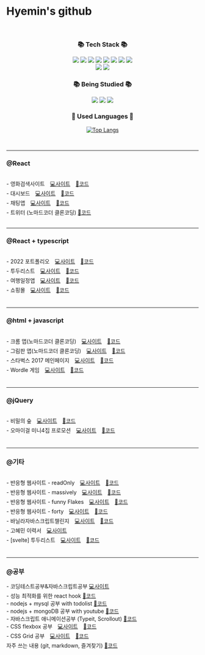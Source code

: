 # Hyemin's github

<br>

  <h3 align="center">📚 Tech Stack 📚</h3>
  <p align="center">
  <img src="https://img.shields.io/badge/Html5-orange?style=flat-square&logo=html5&logoColor=white"/>
  <img src="https://img.shields.io/badge/CSS3-blue?style=flat-square&logo=css3&logoColor=white"/>
  <img src="https://img.shields.io/badge/Javascript-FFCA28?style=flat-square&logo=javascript&logoColor=white"/>
  <img src="https://img.shields.io/badge/React-61dafb?style=flat-square&logo=React&logoColor=white"/>
  <img src="https://img.shields.io/badge/Redux-764ABC?style=flat-square&logo=Redux&logoColor=white"/>
   <img src="https://img.shields.io/badge/Github-181717?style=flat-square&logo=Github&logoColor=white"/>
  <img src="https://img.shields.io/badge/Sass-CC6699?style=flat-square&logo=Sass&logoColor=white"/>
  <img src="https://img.shields.io/badge/Bootstrap-7952B3?style=flat-square&logo=Bootstrap&logoColor=white"/>
  <br>
  <img src="https://img.shields.io/badge/Adobe Photoshop-31A8FF?style=flat-square&logo=photoshop&logoColor=white"/>
  <img src="https://img.shields.io/badge/Adobe Illustrator-FF9A00?style=flat-square&logo=photoshop&logoColor=white"/>
  </p>
  
  <h3 align="center">📚 Being Studied 📚</h3>
  <p align="center">
  <img src="https://img.shields.io/badge/TypeScript-3178C6?style=flat-square&logo=TypeScript&logoColor=white"/>
  <img src="https://img.shields.io/badge/Node.js-339933?style=flat-square&logo=Node.js&logoColor=white"/>
  <img src="https://img.shields.io/badge/MongoDB-47A248e?style=flat-square&logo=MongoDB&logoColor=white"/>
  </p>


<h3 align="center">🌈 Used Languages 🌈</h3>
<div align="center">
  
[![Top Langs](https://github-readme-stats.vercel.app/api/top-langs/?username=hyemin12&layout=compact)](https://github.com/hyemin12/github-readme-stats)
</div>


<br>
<hr>



<h3>@React</h3>
<br>
<div>
  <span>- 영화검색사이트</span>
  <a href="https://react-movie-app-1f5ff8.netlify.app/" target="_blank" style="margin: 0 10px;">💻사이트</a>
  <a href="https://github.com/hyemin12/react-movie-app" target="_blank">🔧코드</a>
</div>
<div>
  <span>- 대시보드</span>
  <a href="https://lucid-yonath-d614bb.netlify.app/" target="_blank" style="margin: 0 10px;">💻사이트</a>
  <a href="https://github.com/hyemin12/react-dashboard-app2" target="_blank">🔧코드</a>
</div>
<div>
  <span>- 채팅앱</span>
  <a href="https://wizardly-hermann-7fecb3.netlify.app/" target="_blank" style="margin: 0 10px;">💻사이트</a>
  <a href="https://github.com/hyemin12/gomin-talk-app" target="_blank">🔧코드</a>
</div>
<div>
  <span>- 트위터 (노마드코더 클론코딩)</span>
  <a href="https://github.com/hyemin12/react-firebase-twitter" target="_blank">🔧코드</a>
</div>

<br>
<hr>
  
<h3>@React + typescript</h3>
<br>
<div>
  <span>- 2022 포트폴리오</span>
  <a href="https://h-m-portfolio.netlify.app/" target="_blank" style="margin: 0 10px;">💻사이트</a>
  <a href="https://github.com/hyemin12/2022_portfolio" target="_blank">🔧코드</a>
</div>
<div>
  <span>- 투두리스트</span>
  <a href="https://hm-tsc-todo-app.netlify.app" target="_blank" style="margin: 0 10px;">💻사이트</a>
  <a href="https://github.com/hyemin12/typescript-todo-app" target="_blank">🔧코드</a>
</div>
<div>
  <span>- 여행일정앱</span>
  <a href="https://hyemin12.github.io/typescript-hyemin-app" target="_blank" style="margin: 0 10px;">💻사이트</a>
  <a href="https://github.com/hyemin12/typescript-hyemin-app" target="_blank">🔧코드</a>
</div>
<div>
  <span>- 쇼핑몰</span>
  <a href="https://h-m-shop.netlify.app/" target="_blank" style="margin: 0 10px;">💻사이트</a>
  <a href="https://github.com/hyemin12/react-shop-practice-app/" target="_blank">🔧코드</a>
</div>

<br>
<hr>

<h3>@html + javascript</h3>
<br>
<div>
  <span>- 크롬 앱(노마드코더 클론코딩)</span>
  <a href="https://hyemin12.github.io/vanillaJS-chrome-app/" target="_blank" style="margin: 0 10px;">💻사이트</a>
  <a href="https://github.com/hyemin12/vanillaJS-chrome-app" target="_blank">🔧코드</a>
</div>
<div>
  <span>- 그림판 앱(노마드코더 클론코딩)</span>
  <a href="https://hyemin12.github.io/vanillaJS-paint-app/" target="_blank" style="margin: 0 10px;">💻사이트</a>
  <a href="https://github.com/hyemin12/vanillaJS-paint-app" target="_blank">🔧코드</a>
</div>
<div>
  <span>- 스타벅스 2017 메인페이지</span>
  <a href="https://starbucks-responsive-app-ee135b.netlify.app" target="_blank" style="margin: 0 10px;">💻사이트</a>
  <a href="https://github.com/hyemin12/vanilla-starbucks-app" target="_blank">🔧코드</a>
</div>
<div>
  <span>- Wordle 게임</span>
  <a href="https://hyemin12.github.io/vanillaJS-wordle-app/" target="_blank" style="margin: 0 10px;">💻사이트</a>
  <a href="https://github.com/hyemin12/vanillaJS-wordle-app" target="_blank">🔧코드</a>
</div>
<br>
<hr>

<h3>@jQuery</h3>
<br>
<div>
  <span>- 비밀의 숲</span>
  <a href="https://hyemin12.github.io/web-design-portfolio/01Stranger2/" target="_blank" style="margin: 0 10px;">💻사이트</a>
  <a href="https://github.com/hyemin12/web-design-portfolio/01Stranger2/" target="_blank">🔧코드</a>
</div>
<div>
  <span>- 오마이걸 미니4집 프로모션</span>
  <a href="https://hyemin12.github.io/web-design-portfolio/03OHMYGIRL/index2.html" target="_blank" style="margin: 0 10px;">💻사이트</a>
  <a href="https://github.com/hyemin12/web-design-portfolio/03OHMYGIRL" target="_blank">🔧코드</a>
</div>

<br>
<hr>

<h3>@기타</h3>
<br>

<div>
  <span>- 반응형 웹사이트 - readOnly</span>
  <a href="https://hyemin12.github.io/responsive-webstie-readOnly/" target="_blank" style="margin: 0 10px;">💻사이트</a>
  <a href="https://github.com/hyemin12/responsive-webstie-readOnly" target="_blank">🔧코드</a>
</div>
<div>
  <span>- 반응형 웹사이트 - massively</span>
  <a href="https://hyemin12.github.io/responsive-webstie-massively/" target="_blank" style="margin: 0 10px;">💻사이트</a>
  <a href="https://github.com/hyemin12/responsive-webstie-massively" target="_blank">🔧코드</a>
</div>
<div>
  <span>- 반응형 웹사이트 - funny Flakes</span>
  <a href="https://hyemin12.github.io/responsive-webstie-funnyFlakes/" target="_blank" style="margin: 0 10px;">💻사이트</a>
  <a href="https://github.com/hyemin12/responsive-webstie-funnyFlakes" target="_blank">🔧코드</a>
</div>
<div>
  <span>- 반응형 웹사이트 - forty</span>
  <a href="https://hyemin12.github.io/responsive-webstie-forty/" target="_blank" style="margin: 0 10px;">💻사이트</a>
  <a href="https://github.com/hyemin12/responsive-webstie-forty/" target="_blank">🔧코드</a>
</div>

<div>
  <span>- 바닐라자바스크립트챌린지</span>
  <a href="https://hyemin12.github.io/vanillaJS-challenge/" target="_blank" style="margin: 0 10px;">💻사이트</a>
  <a href="https://github.com/hyemin12/vanillaJS-challenge/" target="_blank">🔧코드</a>
</div>
<div>
  <span>- 고혜민 이력서 </span>
  <a href="https://hyemin12.github.io/hm_resume/" target="_blank" style="margin: 0 10px;">💻사이트</a>
</div>

<div>
  <span>- [svelte] 투두리스트 </span>
  <a href="https://mystifying-mirzakhani-7de8d4.netlify.app/" target="_blank" style="margin: 0 10px;">💻사이트</a>
  <a href="https://github.com/hyemin12/svelte-todo-app" target="_blank">🔧코드</a>
</div>

<br>
<hr>
<h3>@공부</h4>
<div>
  <span>- 코딩테스트공부&자바스크립트공부</span>
  <a href="https://hyemin12.github.io/codingtest_">💻사이트</a>
</div>
<div><span>- 성능 최적화를 위한 react hook </span>
  <a href="https://github.com/hyemin12/react-hook-study" target="_blank">🔧코드</a></div>
<div>
  <span>- nodejs + mysql 공부 with todolist</span>
  <a href="https://github.com/hyemin12/typescript-todo-nodejs" target="_blank">🔧코드</a>
</div>
<div>
  <span>- nodejs + mongoDB 공부 with youtube</span>
  <a href="https://github.com/hyemin12/nodejs_mongodb" target="_blank">🔧코드</a>
</div>
<div>
  <span>- 자바스크립트 애니메이션공부 (Typeit, Scrollout)</span>
  <a href="https://github.com/hyemin12/javascript-animation" target="_blank">🔧코드</a>
</div>
<div>
  <span>- CSS flexbox 공부</span>
  <a href="https://hyemin12.github.io/css-flexbox/" target="_blank" style="margin: 0 10px;">💻사이트</a>
  <a href="https://github.com/hyemin12/css-flexbox/" target="_blank">🔧코드</a>
  
</div>
<div>
  <span>- CSS Grid 공부</span>
  <a href="https://hyemin12.github.io/css-grid/" target="_blank" style="margin: 0 10px;">💻사이트</a>
  <a href="https://github.com/hyemin12/css-grid/" target="_blank">🔧코드</a>
</div>
<div>
  <span> 자주 쓰는 내용 (git, markdown, 즐겨찾기) </span>
  <a href="https://github.com/hyemin12/hye--min/" target="_blank">🔧코드</a>
</div>
